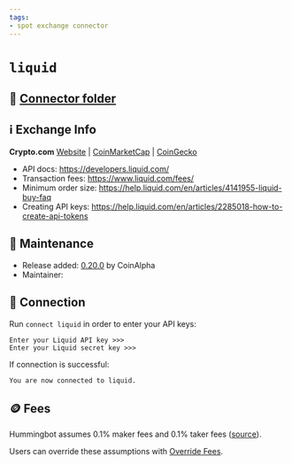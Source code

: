 ```yaml
---
tags:
- spot exchange connector
---
```


# `liquid`

## 📁 [Connector folder](https://github.com/hummingbot/hummingbot/tree/master/hummingbot/connector/exchange/liquid)

## ℹ️ Exchange Info

**Crypto.com** 
[Website](https://www.liquid.com/) | [CoinMarketCap](https://coinmarketcap.com/exchanges/liquid/) | [CoinGecko](https://www.coingecko.com/en/exchanges/liquid)

* API docs: https://developers.liquid.com/
* Transaction fees: https://www.liquid.com/fees/
* Minimum order size: https://help.liquid.com/en/articles/4141955-liquid-buy-faq
* Creating API keys: https://help.liquid.com/en/articles/2285018-how-to-create-api-tokens

## 👷 Maintenance

* Release added: [0.20.0](/release-notes/0.20.0/) by CoinAlpha
* Maintainer: 

## 🔑 Connection

Run `connect liquid` in order to enter your API keys:
 
```
Enter your Liquid API key >>>
Enter your Liquid secret key >>>
```

If connection is successful:
```
You are now connected to liquid.
```

## 🪙 Fees

Hummingbot assumes 0.1% maker fees and 0.1% taker fees ([source](https://github.com/hummingbot/hummingbot/blob/master/hummingbot/connector/exchange/liquid/liquid_utils.py#L8)).

Users can override these assumptions with [Override Fees](/global-configs/override-fees/).


